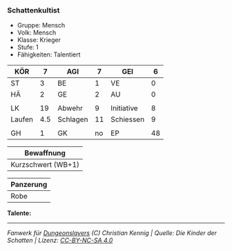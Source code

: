 ### Schattenkultist  
- Gruppe: Mensch  
- Volk: Mensch  
- Klasse: Krieger  
- Stufe: 1  
- Fähigkeiten: Talentiert  


| KÖR | 7 | AGI | 7 | GEI | 6 |
| --- | --- | --- | --- | --- | --- |
| ST | 3 | BE | 1 | VE | 0 |
| HÄ | 2 | GE | 2 | AU | 0 |
|  |  |  |  |  |  |
| LK | 19 | Abwehr | 9 | Initiative | 8 |
| Laufen | 4.5 | Schlagen | 11 | Schiessen | 9 |
|  |  |  |  |  |  |
| GH | 1 | GK | no | EP | 48 |


| Bewaffnung |
| --- |
| Kurzschwert (WB+1) |


| Panzerung |
| --- |
| Robe |


**Talente:**  






___
*Fanwerk für [Dungeonslayers](https://www.dungeonslayers.net/) (C) Christian Kennig | Quelle: Die Kinder der Schatten | Lizenz: [CC-BY-NC-SA 4.0](https://creativecommons.org/licenses/by-nc-sa/4.0/deed.de)*